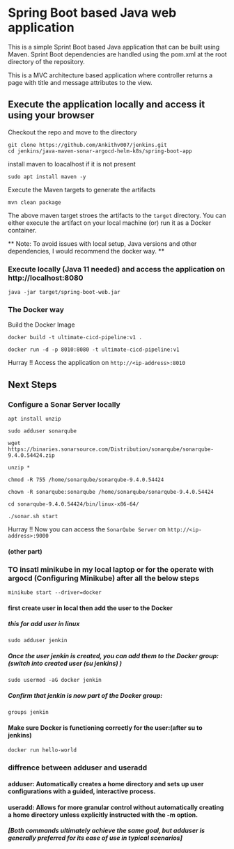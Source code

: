 # Spring Boot based Java web application
 
This is a simple Sprint Boot based Java application that can be built using Maven. Sprint Boot dependencies are handled using the pom.xml 
at the root directory of the repository.

This is a MVC architecture based application where controller returns a page with title and message attributes to the view.

## Execute the application locally and access it using your browser

Checkout the repo and move to the directory

```
git clone https://github.com/Ankithv007/jenkins.git
cd jenkins/java-maven-sonar-argocd-helm-k8s/spring-boot-app

```
install maven to loacalhost if it is not present
```
sudo apt install maven -y
```
Execute the Maven targets to generate the artifacts

```
mvn clean package
```

The above maven target stroes the artifacts to the `target` directory. You can either execute the artifact on your local machine
(or) run it as a Docker container.

** Note: To avoid issues with local setup, Java versions and other dependencies, I would recommend the docker way. **


### Execute locally (Java 11 needed) and access the application on http://localhost:8080

```
java -jar target/spring-boot-web.jar
```

### The Docker way

Build the Docker Image

```
docker build -t ultimate-cicd-pipeline:v1 .
```

```
docker run -d -p 8010:8080 -t ultimate-cicd-pipeline:v1
```

Hurray !! Access the application on `http://<ip-address>:8010`


## Next Steps

### Configure a Sonar Server locally

```
apt install unzip
```
```
sudo adduser sonarqube
```
```
wget https://binaries.sonarsource.com/Distribution/sonarqube/sonarqube-9.4.0.54424.zip
```
```
unzip *
```
```
chmod -R 755 /home/sonarqube/sonarqube-9.4.0.54424
```
```
chown -R sonarqube:sonarqube /home/sonarqube/sonarqube-9.4.0.54424
```
```
cd sonarqube-9.4.0.54424/bin/linux-x86-64/
```
```
./sonar.sh start
```

Hurray !! Now you can access the `SonarQube Server` on `http://<ip-address>:9000` 

####  (other part)
### TO insatl minikube in my local laptop or for the operate with argocd (Configuring Minikube) after all the below steps

```
minikube start --driver=docker

```
#### first create user in local then add the user to the Docker 
##### this for add user in linux 
```
sudo adduser jenkin
```
##### Once the user jenkin is created, you can add them to the Docker group:(switch into created user (su jenkins) )

```
sudo usermod -aG docker jenkin
```
##### Confirm that jenkin is now part of the Docker group:

```
groups jenkin
```
#### Make sure Docker is functioning correctly for the user:(after su to jenkins)

```
docker run hello-world
```
### diffrence between adduser and useradd
#### adduser: Automatically creates a home directory and sets up user configurations with a guided, interactive process.
#### useradd: Allows for more granular control without automatically creating a home directory unless explicitly instructed with the -m option.
##### [Both commands ultimately achieve the same goal, but adduser is generally preferred for its ease of use in typical scenarios]
